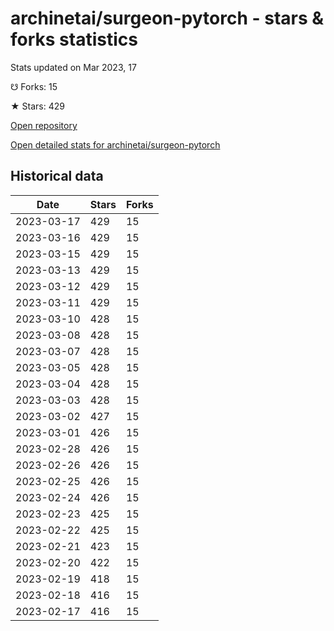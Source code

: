 # archinetai/surgeon-pytorch - stars & forks statistics

Stats updated on Mar 2023, 17

☋ Forks: 15

★ Stars: 429

[Open repository](https://github.com/archinetai/surgeon-pytorch)

[Open detailed stats for archinetai/surgeon-pytorch](https://reviewgithub.com/rep/archinetai/surgeon-pytorch)

## Historical data
| Date | Stars | Forks |
|------|-------|-------|
| 2023-03-17 | 429 | 15 | 
| 2023-03-16 | 429 | 15 | 
| 2023-03-15 | 429 | 15 | 
| 2023-03-13 | 429 | 15 | 
| 2023-03-12 | 429 | 15 | 
| 2023-03-11 | 429 | 15 | 
| 2023-03-10 | 428 | 15 | 
| 2023-03-08 | 428 | 15 | 
| 2023-03-07 | 428 | 15 | 
| 2023-03-05 | 428 | 15 | 
| 2023-03-04 | 428 | 15 | 
| 2023-03-03 | 428 | 15 | 
| 2023-03-02 | 427 | 15 | 
| 2023-03-01 | 426 | 15 | 
| 2023-02-28 | 426 | 15 | 
| 2023-02-26 | 426 | 15 | 
| 2023-02-25 | 426 | 15 | 
| 2023-02-24 | 426 | 15 | 
| 2023-02-23 | 425 | 15 | 
| 2023-02-22 | 425 | 15 | 
| 2023-02-21 | 423 | 15 | 
| 2023-02-20 | 422 | 15 | 
| 2023-02-19 | 418 | 15 | 
| 2023-02-18 | 416 | 15 | 
| 2023-02-17 | 416 | 15 | 


